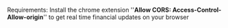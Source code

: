 Requirements:
Install the chrome extension ''**Allow CORS: Access-Control-Allow-origin**'' to get real time financial updates on your browser
